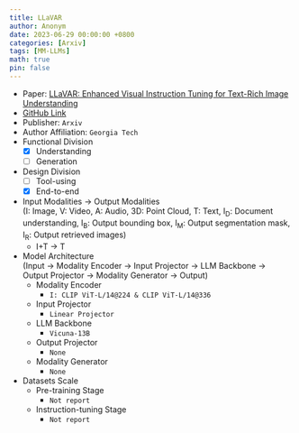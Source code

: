 ```yaml
---
title: LLaVAR
author: Anonym
date: 2023-06-29 00:00:00 +0800
categories: [Arxiv]
tags: [MM-LLMs]
math: true
pin: false
---
```


- Paper: [LLaVAR: Enhanced Visual Instruction Tuning for Text-Rich Image Understanding](https://arxiv.org/abs/2306.17107)
- [GitHub Link](https://github.com/SALT-NLP/LLaVAR)
- Publisher: `Arxiv`
- Author Affiliation: `Georgia Tech`
- Functional Division
  + [x] Understanding
  + [ ] Generation
- Design Division
  + [ ] Tool-using
  + [x] End-to-end
- Input Modalities $\rightarrow$ Output Modalities <br />(I: Image, V: Video, A: Audio, 3D: Point Cloud, T: Text, I<sub>D</sub>: Document understanding, I<sub>B</sub>: Output bounding box, I<sub>M</sub>: Output segmentation mask, I<sub>R</sub>: Output retrieved images)
  + I+T $\rightarrow$ T
- Model Architecture <br />(Input $\rightarrow$ Modality Encoder $\rightarrow$ Input Projector $\rightarrow$ LLM Backbone $\rightarrow$ Output Projector $\rightarrow$ Modality Generator $\rightarrow$ Output)
  + Modality Encoder
    * `I: CLIP ViT-L/14@224 & CLIP ViT-L/14@336`
  + Input Projector
    * `Linear Projector`
  + LLM Backbone
    * `Vicuna-13B`
  + Output Projector
    * `None`
  + Modality Generator
    * `None`
- Datasets Scale
  + Pre-training Stage
    * `Not report`
  + Instruction-tuning Stage
    * `Not report`

